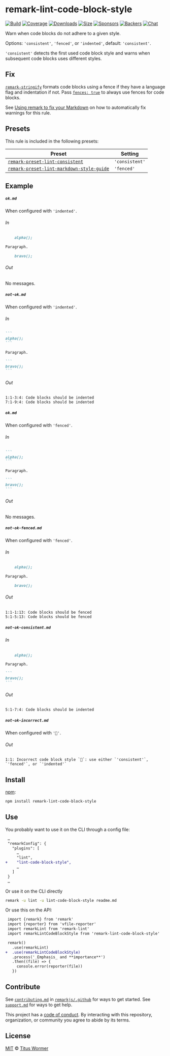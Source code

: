 <!--This file is generated-->

# remark-lint-code-block-style

[![Build][build-badge]][build]
[![Coverage][coverage-badge]][coverage]
[![Downloads][downloads-badge]][downloads]
[![Size][size-badge]][size]
[![Sponsors][sponsors-badge]][collective]
[![Backers][backers-badge]][collective]
[![Chat][chat-badge]][chat]

Warn when code blocks do not adhere to a given style.

Options: `'consistent'`, `'fenced'`, or `'indented'`, default: `'consistent'`.

`'consistent'` detects the first used code block style and warns when
subsequent code blocks uses different styles.

## Fix

[`remark-stringify`](https://github.com/remarkjs/remark/tree/HEAD/packages/remark-stringify)
formats code blocks using a fence if they have a language flag and
indentation if not.
Pass
[`fences: true`](https://github.com/remarkjs/remark/tree/HEAD/packages/remark-stringify#optionsfences)
to always use fences for code blocks.

See [Using remark to fix your Markdown](https://github.com/remarkjs/remark-lint#using-remark-to-fix-your-markdown)
on how to automatically fix warnings for this rule.

## Presets

This rule is included in the following presets:

| Preset | Setting |
| - | - |
| [`remark-preset-lint-consistent`](https://github.com/remarkjs/remark-lint/tree/main/packages/remark-preset-lint-consistent) | `'consistent'` |
| [`remark-preset-lint-markdown-style-guide`](https://github.com/remarkjs/remark-lint/tree/main/packages/remark-preset-lint-markdown-style-guide) | `'fenced'` |

## Example

##### `ok.md`

When configured with `'indented'`.

###### In

```markdown
    alpha();

Paragraph.

    bravo();
```

###### Out

No messages.

##### `not-ok.md`

When configured with `'indented'`.

###### In

````markdown
```
alpha();
```

Paragraph.

```
bravo();
```
````

###### Out

```text
1:1-3:4: Code blocks should be indented
7:1-9:4: Code blocks should be indented
```

##### `ok.md`

When configured with `'fenced'`.

###### In

````markdown
```
alpha();
```

Paragraph.

```
bravo();
```
````

###### Out

No messages.

##### `not-ok-fenced.md`

When configured with `'fenced'`.

###### In

```markdown
    alpha();

Paragraph.

    bravo();
```

###### Out

```text
1:1-1:13: Code blocks should be fenced
5:1-5:13: Code blocks should be fenced
```

##### `not-ok-consistent.md`

###### In

````markdown
    alpha();

Paragraph.

```
bravo();
```
````

###### Out

```text
5:1-7:4: Code blocks should be indented
```

##### `not-ok-incorrect.md`

When configured with `'💩'`.

###### Out

```text
1:1: Incorrect code block style `💩`: use either `'consistent'`, `'fenced'`, or `'indented'`
```

## Install

[npm][]:

```sh
npm install remark-lint-code-block-style
```

## Use

You probably want to use it on the CLI through a config file:

```diff
 …
 "remarkConfig": {
   "plugins": [
     …
     "lint",
+    "lint-code-block-style",
     …
   ]
 }
 …
```

Or use it on the CLI directly

```sh
remark -u lint -u lint-code-block-style readme.md
```

Or use this on the API:

```diff
 import {remark} from 'remark'
 import {reporter} from 'vfile-reporter'
 import remarkLint from 'remark-lint'
 import remarkLintCodeBlockStyle from 'remark-lint-code-block-style'

 remark()
   .use(remarkLint)
+  .use(remarkLintCodeBlockStyle)
   .process('_Emphasis_ and **importance**')
   .then((file) => {
     console.error(reporter(file))
   })
```

## Contribute

See [`contributing.md`][contributing] in [`remarkjs/.github`][health] for ways
to get started.
See [`support.md`][support] for ways to get help.

This project has a [code of conduct][coc].
By interacting with this repository, organization, or community you agree to
abide by its terms.

## License

[MIT][license] © [Titus Wormer][author]

[build-badge]: https://github.com/remarkjs/remark-lint/workflows/main/badge.svg

[build]: https://github.com/remarkjs/remark-lint/actions

[coverage-badge]: https://img.shields.io/codecov/c/github/remarkjs/remark-lint.svg

[coverage]: https://codecov.io/github/remarkjs/remark-lint

[downloads-badge]: https://img.shields.io/npm/dm/remark-lint-code-block-style.svg

[downloads]: https://www.npmjs.com/package/remark-lint-code-block-style

[size-badge]: https://img.shields.io/bundlephobia/minzip/remark-lint-code-block-style.svg

[size]: https://bundlephobia.com/result?p=remark-lint-code-block-style

[sponsors-badge]: https://opencollective.com/unified/sponsors/badge.svg

[backers-badge]: https://opencollective.com/unified/backers/badge.svg

[collective]: https://opencollective.com/unified

[chat-badge]: https://img.shields.io/badge/chat-discussions-success.svg

[chat]: https://github.com/remarkjs/remark/discussions

[npm]: https://docs.npmjs.com/cli/install

[health]: https://github.com/remarkjs/.github

[contributing]: https://github.com/remarkjs/.github/blob/HEAD/contributing.md

[support]: https://github.com/remarkjs/.github/blob/HEAD/support.md

[coc]: https://github.com/remarkjs/.github/blob/HEAD/code-of-conduct.md

[license]: https://github.com/remarkjs/remark-lint/blob/main/license

[author]: https://wooorm.com
